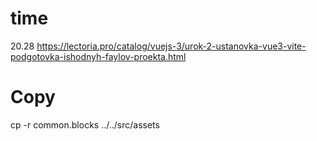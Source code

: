 # time
20.28 https://lectoria.pro/catalog/vuejs-3/urok-2-ustanovka-vue3-vite-podgotovka-ishodnyh-faylov-proekta.html


# Copy 
cp -r common.blocks ../../src/assets

